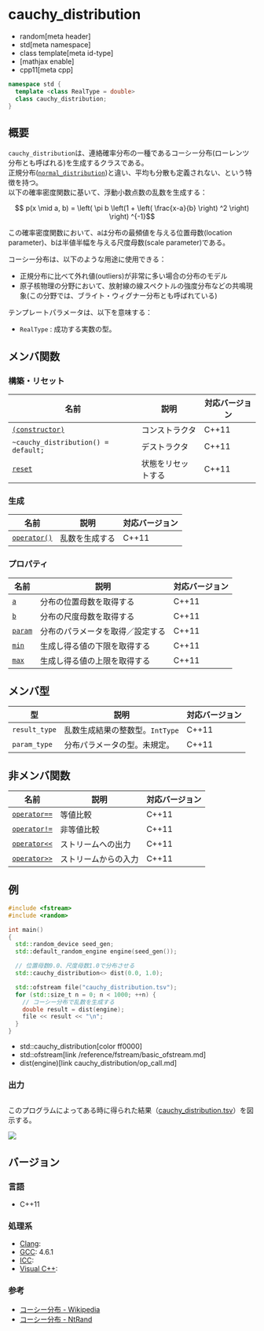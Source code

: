 # cauchy_distribution
* random[meta header]
* std[meta namespace]
* class template[meta id-type]
* [mathjax enable]
* cpp11[meta cpp]

```cpp
namespace std {
  template <class RealType = double>
  class cauchy_distribution;
}
```

## 概要
`cauchy_distribution`は、連絡確率分布の一種であるコーシー分布(ローレンツ分布とも呼ばれる)を生成するクラスである。  
正規分布([`normal_distribution`](normal_distribution.md))と違い、平均も分散も定義されない、という特徴を持つ。  
以下の確率密度関数に基いて、浮動小数点数の乱数を生成する：

$$ p(x \mid a, b) = \left( \pi b \left(1 + \left( \frac{x-a}{b} \right) ^2 \right) \right) ^{-1}$$

この確率密度関数において、aは分布の最頻値を与える位置母数(location parameter)、bは半値半幅を与える尺度母数(scale parameter)である。  

コーシー分布は、以下のような用途に使用できる：

- 正規分布に比べて外れ値(outliers)が非常に多い場合の分布のモデル
- 原子核物理の分野において、放射線の線スペクトルの強度分布などの共鳴現象(この分野では、ブライト・ウィグナー分布とも呼ばれている)


テンプレートパラメータは、以下を意味する：

- `RealType` : 成功する実数の型。


## メンバ関数
### 構築・リセット

| 名前 | 説明 | 対応バージョン |
|-----------------------------------------------------------------|--------------------|-------|
| [`(constructor)`](cauchy_distribution/op_constructor.md) | コンストラクタ     | C++11 |
| `~cauchy_distribution() = default;`                             | デストラクタ       | C++11 |
| [`reset`](cauchy_distribution/reset.md)                       | 状態をリセットする | C++11 |


### 生成

| 名前 | 説明 | 対応バージョン |
|-----------------------------------------------------|----------------|-------|
| [`operator()`](cauchy_distribution/op_call.md) | 乱数を生成する | C++11 |


### プロパティ

| 名前 | 説明 | 対応バージョン |
|-------------------------------------------|----------------------------------|-------|
| [`a`](cauchy_distribution/a.md)         | 分布の位置母数を取得する               | C++11 |
| [`b`](cauchy_distribution/b.md)         | 分布の尺度母数を取得する               | C++11 |
| [`param`](cauchy_distribution/param.md) | 分布のパラメータを取得／設定する | C++11 |
| [`min`](cauchy_distribution/min.md)     | 生成し得る値の下限を取得する   | C++11 |
| [`max`](cauchy_distribution/max.md)     | 生成し得る値の上限を取得する   | C++11 |


## メンバ型

| 型 | 説明 | 対応バージョン |
|---------------|---------------------------------|-------|
| `result_type` | 乱数生成結果の整数型。`IntType` | C++11 |
| `param_type`  | 分布パラメータの型。未規定。    | C++11 |


## 非メンバ関数

| 名前 | 説明 | 対応バージョン |
|-------------------------------------------------------|----------------------|-------|
| [`operator==`](cauchy_distribution/op_equal.md)     | 等値比較             | C++11 |
| [`operator!=`](cauchy_distribution/op_not_equal.md) | 非等値比較           | C++11 |
| [`operator<<`](cauchy_distribution/op_ostream.md)   | ストリームへの出力   | C++11 |
| [`operator>>`](cauchy_distribution/op_istream.md)   | ストリームからの入力 | C++11 |


## 例
```cpp example
#include <fstream>
#include <random>

int main()
{
  std::random_device seed_gen;
  std::default_random_engine engine(seed_gen());

  // 位置母数0.0、尺度母数1.0で分布させる
  std::cauchy_distribution<> dist(0.0, 1.0);

  std::ofstream file("cauchy_distribution.tsv");
  for (std::size_t n = 0; n < 1000; ++n) {
    // コーシー分布で乱数を生成する
    double result = dist(engine);
    file << result << "\n";
  }
}
```
* std::cauchy_distribution[color ff0000]
* std::ofstream[link /reference/fstream/basic_ofstream.md]
* dist(engine)[link cauchy_distribution/op_call.md]

### 出力
```
```

このプログラムによってある時に得られた結果（[cauchy_distribution.tsv](https://raw.githubusercontent.com/cpprefjp/image/master/reference/random/cauchy_distribution/cauchy_distribution.tsv)）を図示する。

![](https://raw.githubusercontent.com/cpprefjp/image/master/reference/random/cauchy_distribution/cauchy_distribution.png)

## バージョン
### 言語
- C++11

### 処理系
- [Clang](/implementation.md#clang): 
- [GCC](/implementation.md#gcc): 4.6.1
- [ICC](/implementation.md#icc): 
- [Visual C++](/implementation.md#visual_cpp): 

### 参考
- [コーシー分布 - Wikipedia](https://ja.wikipedia.org/wiki/%E3%82%B3%E3%83%BC%E3%82%B7%E3%83%BC%E5%88%86%E5%B8%83)
- [コーシー分布 - NtRand](http://www.ntrand.com/jp/cauchy-distribution/)

